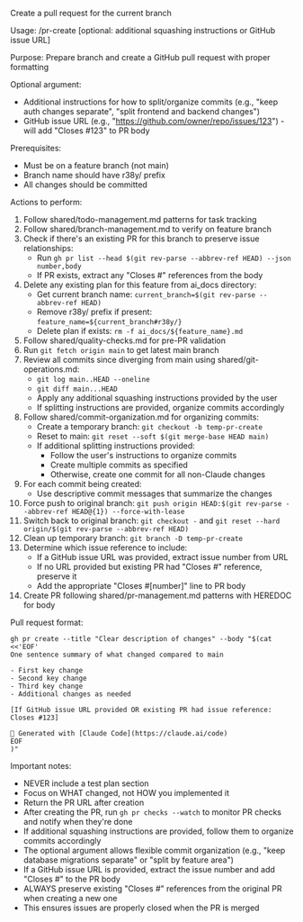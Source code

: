 Create a pull request for the current branch

Usage: /pr-create [optional: additional squashing instructions or GitHub issue URL]

Purpose: Prepare branch and create a GitHub pull request with proper formatting

Optional argument:

- Additional instructions for how to split/organize commits (e.g., "keep auth changes separate", "split frontend and backend changes")
- GitHub issue URL (e.g., "https://github.com/owner/repo/issues/123") - will add "Closes #123" to PR body

Prerequisites:

- Must be on a feature branch (not main)
- Branch name should have r38y/ prefix
- All changes should be committed

Actions to perform:

1. Follow shared/todo-management.md patterns for task tracking
2. Follow shared/branch-management.md to verify on feature branch
3. Check if there's an existing PR for this branch to preserve issue relationships:
   - Run `gh pr list --head $(git rev-parse --abbrev-ref HEAD) --json number,body`
   - If PR exists, extract any "Closes #" references from the body
4. Delete any existing plan for this feature from ai_docs directory:
   - Get current branch name: `current_branch=$(git rev-parse --abbrev-ref HEAD)`
   - Remove r38y/ prefix if present: `feature_name=${current_branch#r38y/}`
   - Delete plan if exists: `rm -f ai_docs/${feature_name}.md`
5. Follow shared/quality-checks.md for pre-PR validation
6. Run `git fetch origin main` to get latest main branch
7. Review all commits since diverging from main using shared/git-operations.md:
   - `git log main..HEAD --oneline`
   - `git diff main...HEAD`
   - Apply any additional squashing instructions provided by the user
   - If splitting instructions are provided, organize commits accordingly
8. Follow shared/commit-organization.md for organizing commits:
   - Create a temporary branch: `git checkout -b temp-pr-create`
   - Reset to main: `git reset --soft $(git merge-base HEAD main)`
   - If additional splitting instructions provided:
     - Follow the user's instructions to organize commits
     - Create multiple commits as specified
     - Otherwise, create one commit for all non-Claude changes
9. For each commit being created:
   - Use descriptive commit messages that summarize the changes
10. Force push to original branch: `git push origin HEAD:$(git rev-parse --abbrev-ref HEAD@{1}) --force-with-lease`
11. Switch back to original branch: `git checkout -` and `git reset --hard origin/$(git rev-parse --abbrev-ref HEAD)`
12. Clean up temporary branch: `git branch -D temp-pr-create`
13. Determine which issue reference to include:
    - If a GitHub issue URL was provided, extract issue number from URL
    - If no URL provided but existing PR had "Closes #" reference, preserve it
    - Add the appropriate "Closes #[number]" line to PR body
14. Create PR following shared/pr-management.md patterns with HEREDOC for body

Pull request format:

```
gh pr create --title "Clear description of changes" --body "$(cat <<'EOF'
One sentence summary of what changed compared to main

- First key change
- Second key change
- Third key change
- Additional changes as needed

[If GitHub issue URL provided OR existing PR had issue reference: Closes #123]

🤖 Generated with [Claude Code](https://claude.ai/code)
EOF
)"
```

Important notes:

- NEVER include a test plan section
- Focus on WHAT changed, not HOW you implemented it
- Return the PR URL after creation
- After creating the PR, run `gh pr checks --watch` to monitor PR checks and notify when they're done
- If additional squashing instructions are provided, follow them to organize commits accordingly
- The optional argument allows flexible commit organization (e.g., "keep database migrations separate" or "split by feature area")
- If a GitHub issue URL is provided, extract the issue number and add "Closes #<number>" to the PR body
- ALWAYS preserve existing "Closes #" references from the original PR when creating a new one
- This ensures issues are properly closed when the PR is merged
